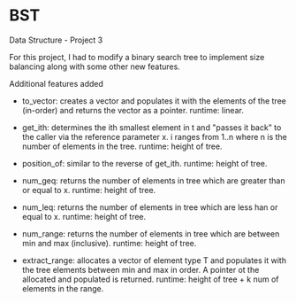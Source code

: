 # BST
Data Structure - Project 3

For this project, I had to modify a binary search tree to implement size balancing along with some other new features.

Additional features added

- to_vector: 
  creates a vector and populates it with the     elements of the tree (in-order) and returns the vector     as a pointer. runtime: linear.
  
- get_ith: 
  determines the ith smallest element in t and      "passes it back" to the caller via the reference         parameter x.  i ranges from 1..n where n is the number of elements in the tree. runtime: height of tree.
  
- position_of: 
  similar to the reverse of get_ith. runtime: height of tree.
  
- num_geq: 
  returns the number of elements in tree which are greater than or equal to x. runtime: height of tree.
  
- num_leq: 
  returns the number of elements in tree which are less han or equal to x. runtime: height of tree.
  
- num_range:
  returns the number of elements in tree which are between min and max (inclusive). runtime: height of        tree.
  
- extract_range: 
  allocates a vector of element type T and populates it with the tree elements between min and max in       order. A pointer ot the allocated and populated is returned. runtime: height of tree + k num of elements    in the range.
  
